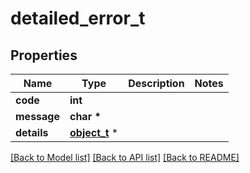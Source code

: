 # detailed_error_t

## Properties
Name | Type | Description | Notes
------------ | ------------- | ------------- | -------------
**code** | **int** |  | 
**message** | **char \*** |  | 
**details** | [**object_t**](.md) \* |  | 

[[Back to Model list]](../README.md#documentation-for-models) [[Back to API list]](../README.md#documentation-for-api-endpoints) [[Back to README]](../README.md)


